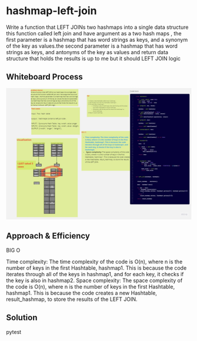# hashmap-left-join
 Write a function that LEFT JOINs two hashmaps into a single data structure this function called left join and  have argument as a two hash maps , the first parameter is a hashmap that has word strings as keys, and a synonym of the key as values.the second parameter is a hashmap that has word strings as keys, and antonyms of the key as values and return data structure that holds the results is up to me but it should  LEFT JOIN logic
## Whiteboard Process
   ![' visual step '](dd.jpg)

## Approach & Efficiency
 BIG O 

Time complexity: The time complexity of the code is O(n), where n is the number of keys in the first Hashtable, hashmap1. This is because the code iterates through all of the keys in hashmap1, and for each key, it checks if the key is also in hashmap2.
  Space complexity: The space complexity of the code is O(n), where n is the number of keys in the first Hashtable, hashmap1. This is because the code creates a new Hashtable, result_hashmap, to store the results of the LEFT JOIN.




## Solution
 pytest 